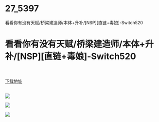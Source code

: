 # 27_5397
看看你有没有天赋/桥梁建造师/本体+升补/[NSP][直链+毒娘]-Switch520
# 看看你有没有天赋/桥梁建造师/本体+升补/[NSP][直链+毒娘]-Switch520
 <br/></br>
[下载地址](https://www.switch520.cc/article/5397 "下载地址")
<br/></br>

<p><span><strong><img src="https://ae01.alicdn.com/kf/U4ba5e94707f7498985317e9d8dbf70eei.jpg"></strong></span></p>
<p><span><strong><img src="https://ae01.alicdn.com/kf/Ueede46ca55a348fd8b08dcd80544219cU.jpg"></strong></span></p>
<p><span><strong><img src="https://ae01.alicdn.com/kf/U4e51980a381a4364832a54a93e0c14808.jpg"></strong></span></p>
<p></p>
